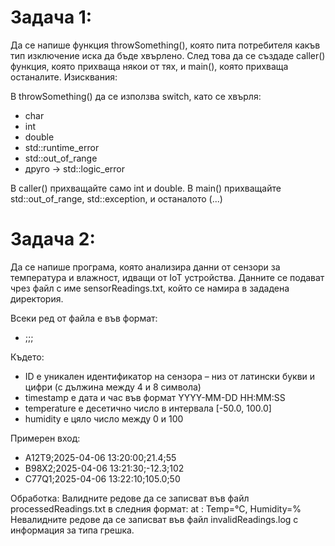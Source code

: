 # Задача 1: 
Да се напише функция throwSomething(), която пита потребителя какъв тип изключение иска да бъде хвърлено. След това да се създаде caller() функция, която прихваща някои от тях, и main(), която прихваща останалите.
Изисквания:

В throwSomething() да се използва switch, като се хвърля:

* char
* int
* double
* std::runtime_error
* std::out_of_range
* друго → std::logic_error

В caller() прихващайте само int и double. В main() прихващайте std::out_of_range, std::exception, и останалото (...)

# Задача 2: 
Да се напише програма, която анализира данни от сензори за температура и влажност, идващи от IoT устройства. Данните се подават чрез файл с име sensorReadings.txt, който се намира в зададена директория.

Всеки ред от файла е във формат:

* <ID>;<timestamp>;<temperature>;<humidity>

Където:

* ID е уникален идентификатор на сензора – низ от латински букви и цифри (с дължина между 4 и 8 символа)
* timestamp е дата и час във формат YYYY-MM-DD HH:MM:SS
* temperature е десетично число в интервала [-50.0, 100.0]
* humidity е цяло число между 0 и 100

Примерен вход:

* A12T9;2025-04-06 13:20:00;21.4;55
* B98X2;2025-04-06 13:21:30;-12.3;102
* C77Q1;2025-04-06 13:22:10;105.0;50

Обработка: Валидните редове да се записват във файл processedReadings.txt в следния формат:
<ID> at <timestamp>: Temp=<temperature>°C, Humidity=<humidity>%
Невалидните редове да се записват във файл invalidReadings.log с информация за типа грешка.
